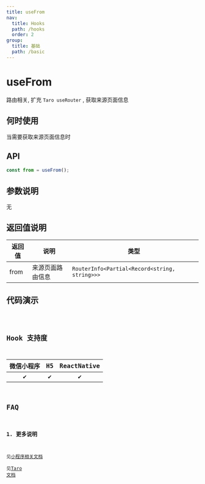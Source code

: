 ```yaml
---
title: useFrom
nav:
  title: Hooks
  path: /hooks
  order: 2
group:
  title: 基础
  path: /basic
---
```


# useFrom

路由相关, 扩充 `Taro useRouter` , 获取来源页面信息

## 何时使用

当需要获取来源页面信息时

## API

```jsx | pure
const from = useFrom();
```

## 参数说明

无

## 返回值说明

| 返回值 | 说明             | 类型                                          |
| ------ | ---------------- | --------------------------------------------- |
| from   | 来源页面路由信息 | `RouterInfo<Partial<Record<string, string>>>` |

## 代码演示

<code src="@pages/useFrom" />

## Hook 支持度

| 微信小程序 | H5  | ReactNative |
| :--------: | :-: | :---------: |
|     ✔️     | ✔️  |     ✔️      |

## FAQ

### 1. 更多说明

见[小程序相关文档](https://developers.weixin.qq.com/miniprogram/dev/api/base/system/system-info/wx.getSystemInfo.html)  
见[Taro 文档](https://taro-docs.jd.com/taro/docs/hooks#userouter)
